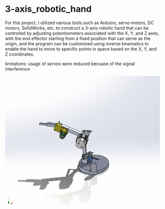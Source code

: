 # 3-axis_robotic_hand
For this project, I utilized various tools such as Arduino, servo motors, DC motors, SolidWorks, etc. to construct a 3-axis robotic hand that can be controlled by adjusting potentiometers associated with the X, Y, and Z axes, with the end effector starting from a fixed position that can serve as the origin, and the program can be customized using inverse kinematics to enable the hand to move to specific points in space based on the X, Y, and Z coordinates.

limitations: usage of servos were reduced becuase of the signal interference 

![alt text](https://github.com/raj-akhil-1/3-axis_robotic_hand/blob/main/Results/isometric_view.png)
